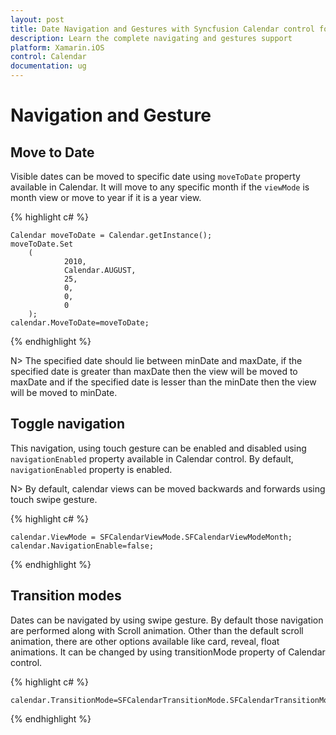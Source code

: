 ```yaml
---
layout: post
title: Date Navigation and Gestures with Syncfusion Calendar control for Xamarin.iOS
description: Learn the complete navigating and gestures support
platform: Xamarin.iOS
control: Calendar
documentation: ug
---
```


# Navigation and Gesture

## Move to Date 

Visible dates can be moved to specific date using `moveToDate` property available in Calendar. It will move to any specific month if the `viewMode` is month view or move to year if it is a year view.

{% highlight c# %}

	Calendar moveToDate = Calendar.getInstance();   
    moveToDate.Set
        (
                2010,
                Calendar.AUGUST,
                25,
                0,
                0,
                0
        );
    calendar.MoveToDate=moveToDate;

{% endhighlight %}

N>  The specified date should lie between minDate and maxDate, if  the specified date is greater than maxDate then the view will be moved to maxDate and if the specified date is lesser than the minDate then the view will be moved to minDate.

## Toggle  navigation

This navigation, using touch gesture can be enabled and disabled using `navigationEnabled` property available in Calendar control. By default, `navigationEnabled` property is enabled.

N> By default, calendar views can be moved backwards and forwards using touch swipe gesture. 

{% highlight c# %}

    calendar.ViewMode = SFCalendarViewMode.SFCalendarViewModeMonth;
	calendar.NavigationEnable=false;

{% endhighlight %}

## Transition modes

Dates can be navigated by using swipe gesture. By default those navigation are performed along with Scroll animation. Other than the default scroll animation, there are other options available like card, reveal, float animations. It can be changed by using  transitionMode property of Calendar control.

{% highlight c# %}

    calendar.TransitionMode=SFCalendarTransitionMode.SFCalendarTransitionModeCard;
	
{% endhighlight %}

